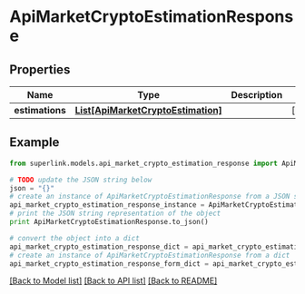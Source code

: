 # ApiMarketCryptoEstimationResponse


## Properties
Name | Type | Description | Notes
------------ | ------------- | ------------- | -------------
**estimations** | [**List[ApiMarketCryptoEstimation]**](ApiMarketCryptoEstimation.md) |  | [optional] 

## Example

```python
from superlink.models.api_market_crypto_estimation_response import ApiMarketCryptoEstimationResponse

# TODO update the JSON string below
json = "{}"
# create an instance of ApiMarketCryptoEstimationResponse from a JSON string
api_market_crypto_estimation_response_instance = ApiMarketCryptoEstimationResponse.from_json(json)
# print the JSON string representation of the object
print ApiMarketCryptoEstimationResponse.to_json()

# convert the object into a dict
api_market_crypto_estimation_response_dict = api_market_crypto_estimation_response_instance.to_dict()
# create an instance of ApiMarketCryptoEstimationResponse from a dict
api_market_crypto_estimation_response_form_dict = api_market_crypto_estimation_response.from_dict(api_market_crypto_estimation_response_dict)
```
[[Back to Model list]](../README.md#documentation-for-models) [[Back to API list]](../README.md#documentation-for-api-endpoints) [[Back to README]](../README.md)


